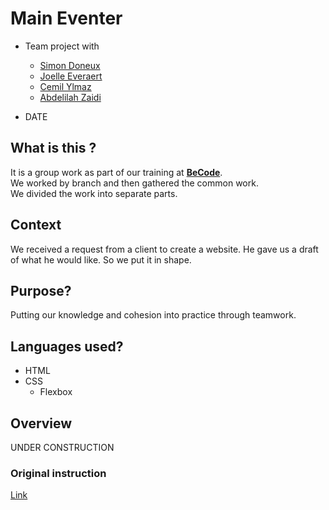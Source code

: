 # Main Eventer
* Team project with
    *   [Simon Doneux](https://github.com/doneuxsimon)
    *   [Joelle Everaert](https://github.com/Joelle-Everaert)
    *   [Cemil Ylmaz](https://github.com/Cemil1000)
    *   [Abdelilah Zaidi](https://github.com/abdelilahzaidi)

* DATE


## What is this ?
It is a group work as part of our training at **[BeCode](https://becode.org)**. <br>
We worked by branch and then gathered the common work.<br>
We divided the work into separate parts.


## Context  
We received a request from a client to create a website.
He gave us a draft of what he would like.
So we put it in shape.

## Purpose?
Putting our knowledge and cohesion into practice through teamwork.

## Languages used?
* HTML
* CSS
    * Flexbox
    


## Overview 
UNDER CONSTRUCTION

### Original instruction

[Link](https://github.com/becodeorg/bxl-hopper-1-25/tree/master/The%20Field/3.HTML%2BCSS/4.main_eventer)

